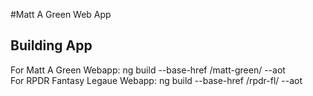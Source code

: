 #Matt A Green Web App


## Building App
For Matt A Green Webapp: ng build --base-href /matt-green/ --aot   
For RPDR Fantasy Legaue Webapp: ng build --base-href /rpdr-fl/ --aot

